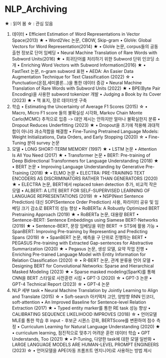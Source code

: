 # NLP_Archiving

★ : 읽어 봄
☆ : 관심 있음
1. 데이터
•	Efficient Estimation of Word Representations in Vector Space(2013) ★
•	Word2Vec 논문, CBOW, Skip-gram
•	GloVe: Global Vectors for Word Representation(2014) ★
•	GloVe 논문, corpus들의 공동 출현 정보로 단어 임베딩
•	Neural Machine Translation of Rare Words with Subword Units(2016) ★
•	희귀단어를 처리하기 위한 Subword 단위 인코딩 소개
•	Enriching Word Vectors with Subword Information(2016) ★
•	FastText 논문, n-gram subword 표현
•	AEDA: An Easier Data Augmentation Technique for Text Classification (2022) ☆
•	Punctuation(온점,세미콜론…)을 통한 데이터 증강
•	Neural Machine Translation of Rare Words with Subword Units (2022) ★
•	BPE(Byte Pair Encoding)을 사용한 subword tokenizer 개발
•	Judging a Book by its Cover (2023) ★
•	책 표지, 장르 데이터셋 구축
2. 학습
•	Estimating the Uncertainty of Average F1 Scores (2015) ☆
•	Macro, Micro F1 score 들의 불확실성 시각화, Markov Chain Monte Carlo(MCMC) 추적으로 입증 -> 대안 제시는 안하지만 얼마나 불확실한지 분류
•	Dropout Reduces Underfitting (2023) ★
•	Dropout을 초기에 적용해 과대적합이 아니라 과소적합을 해결함
•	Fine-Tuning Pretrained Language Models: Weight Initializations, Data Orders, and Early Stopping (2020) ☆
•	Fine-Tuning 분야 survey 논문
3. 모델
•	LONG SHORT-TERM MEMORY (1997) ★
•	LSTM 논문
•	Attention Is All You Need (2017) ★
•	Transformer 논문
•	BERT: Pre-training of Deep Bidirectional Transformers for Language Understanding (2018) ★
•	BERT 논문
•	Improving Language Understanding by Generative Pre-Training (2018) ★
•	ELMO 논문
•	ELECTRA: PRE-TRAINING TEXT ENCODERS AS DISCRIMINATORS RATHER THAN GENERATORS (2020) ★
•	ELECTRA 논문, BERT에서 replaced token detection 추가, 비교적 작은 모델
•	ALBERT: A LITE BERT FOR SELF-SUPERVISED LEARNING OF LANGUAGE REPRESENTATIONS (2019) ☆
•	NSP(Next Sentence Prediction) 대신 SOP(Sentence Order Prediction) 사용, 파라미터 공유 및 임베딩 크기 감소로 BERT의 성능 향상
•	RoBERTa: A Robustly Optimized BERT Pretraining Approach (2019) ★
•	RoBERTa 논문, 대용량 BERT
•	Sentence-BERT: Sentence Embeddings using Siamese BERT-Networks (2019) ★
•	Sentence-BERT, 문장 임베딩을 위한 BERT -> STS에 활용 가능
•	SpanBERT: Improving Pre-training by Representing and Predicting Spans (2019) ☆
•	SpanBERT 논문, 예측을 구 단위로 진행하는 BERT
•	PEGASUS Pre-training with Extracted Gap-sentences for Abstractive Summarization (2020) ★
•	Pegasus 논문, 생성 모델, 요약 작업 진행
•	Enriching Pre-trained Language Model with Entity Information for Relation Classification (2020) ☆
•	R-BERT 논문, 관계 분류용 언어 모델
•	Designing BERT for Convolutional Networks: Sparse and Hierarchical Masked Modeling (2023) ★
•	Sparse masked modeling(SparK)를 통해 CNN을 BERT 스타일로 사전훈련 시킴
•	GPT-3 (2020) ☆
•	GPT-3 논문
•	GPT-4 Technical Report (2023) ☆
•	GPT-4 논문
4. NLP 세부 task
•	Neural Machine Translation by Jointly Learning to Align and Translate (2015) ☆
•	Soft-search 아키텍처 고안, 양방향 RNN 인코더, soft-attention
•	An Improved Baseline for Sentence-level Relation Extraction (2017) ★
•	Typed entity marker를 통한 RE task 성능 향상
•	CALIBRATING SEQUENCE LIKELIHOOD IMPROVES (2018) ☆
•	언어모델 MLE를 통한 학습 후 input - 후보군 시퀀스 강화, BERTScore를 변환하여 점수 측정
•	Curriculum Learning for Natural Language Understanding (2020) ★
•	curriculum learning, 점진적으로 맞추기 어려운 훈련 데이터 학습
•	GPT Understands, Too (2021) ★
•	P-Tuning, 다양한 task에 대한 모델 일반화
•	LARGE LANGUAGE MODELS ARE HUMAN-LEVEL PROMPT ENGINEERS (2023) ☆
•	언어모델을 APE(자동 프롬프트 엔지니어)로 사용하는 방법 제시

